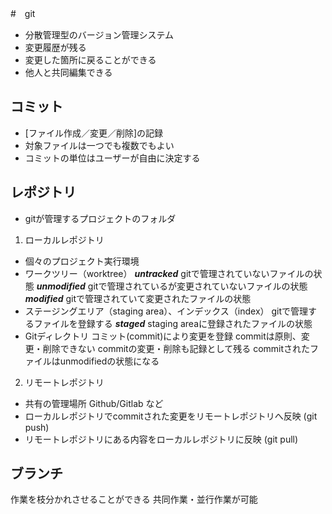 #　git
- 分散管理型のバージョン管理システム
- 変更履歴が残る
- 変更した箇所に戻ることができる
- 他人と共同編集できる

## コミット
- [ファイル作成／変更／削除]の記録
- 対象ファイルは一つでも複数でもよい
- コミットの単位はユーザーが自由に決定する

## レポジトリ
- gitが管理するプロジェクトのフォルダ
1. ローカルレポジトリ
- 個々のプロジェクト実行環境
- ワークツリー（worktree）
***untracked***
gitで管理されていないファイルの状態
***unmodified***
gitで管理されているが変更されていないファイルの状態
***modified***
gitで管理されていて変更されたファイルの状態
- ステージングエリア（staging area）、インデックス（index）
gitで管理するファイルを登録する
***staged***
staging areaに登録されたファイルの状態
- Gitディレクトリ
コミット(commit)により変更を登録
commitは原則、変更・削除できない
commitの変更・削除も記録として残る
commitされたファイルはunmodifiedの状態になる

2. リモートレポジトリ
- 共有の管理場所
    Github/Gitlab など
- ローカルレポジトリでcommitされた変更をリモートレポジトリへ反映 (git push)
- リモートレポジトリにある内容をローカルレポジトリに反映 (git pull)

## ブランチ
作業を枝分かれさせることができる
共同作業・並行作業が可能
